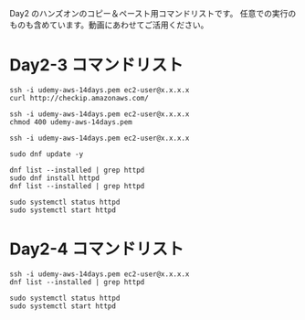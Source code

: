 Day2 のハンズオンのコピー＆ペースト用コマンドリストです。
任意での実行のものも含めています。動画にあわせてご活用ください。

# Day2-3 コマンドリスト
```
ssh -i udemy-aws-14days.pem ec2-user@x.x.x.x
curl http://checkip.amazonaws.com/

ssh -i udemy-aws-14days.pem ec2-user@x.x.x.x
chmod 400 udemy-aws-14days.pem 

ssh -i udemy-aws-14days.pem ec2-user@x.x.x.x

sudo dnf update -y

dnf list --installed | grep httpd
sudo dnf install httpd
dnf list --installed | grep httpd

sudo systemctl status httpd
sudo systemctl start httpd
```
# Day2-4 コマンドリスト
```
ssh -i udemy-aws-14days.pem ec2-user@x.x.x.x
dnf list --installed | grep httpd

sudo systemctl status httpd
sudo systemctl start httpd
```
